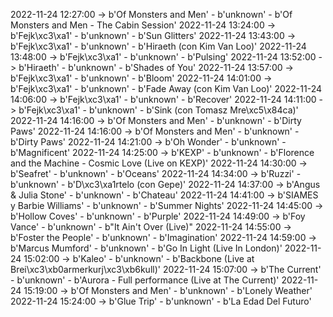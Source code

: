 2022-11-24 12:27:00 -> b'Of Monsters and Men' - b'unknown' - b'Of Monsters and Men - The Cabin Session'
2022-11-24 13:24:00 -> b'Fejk\xc3\xa1' - b'unknown' - b'Sun Glitters'
2022-11-24 13:43:00 -> b'Fejk\xc3\xa1' - b'unknown' - b'Hiraeth (con Kim Van Loo)'
2022-11-24 13:48:00 -> b'Fejk\xc3\xa1' - b'unknown' - b'Pulsing'
2022-11-24 13:52:00 -> b'Hiraeth' - b'unknown' - b'Shades of You'
2022-11-24 13:57:00 -> b'Fejk\xc3\xa1' - b'unknown' - b'Bloom'
2022-11-24 14:01:00 -> b'Fejk\xc3\xa1' - b'unknown' - b'Fade Away (con Kim Van Loo)'
2022-11-24 14:06:00 -> b'Fejk\xc3\xa1' - b'unknown' - b'Recover'
2022-11-24 14:11:00 -> b'Fejk\xc3\xa1' - b'unknown' - b'Sink (con Tomasz Mre\xc5\x84ca)'
2022-11-24 14:16:00 -> b'Of Monsters and Men' - b'unknown' - b'Dirty Paws'
2022-11-24 14:16:00 -> b'Of Monsters and Men' - b'unknown' - b'Dirty Paws'
2022-11-24 14:21:00 -> b'Oh Wonder' - b'unknown' - b'Magnificent'
2022-11-24 14:25:00 -> b'KEXP' - b'unknown' - b'Florence and the Machine - Cosmic Love (Live on KEXP)'
2022-11-24 14:30:00 -> b'Seafret' - b'unknown' - b'Oceans'
2022-11-24 14:34:00 -> b'Ruzzi' - b'unknown' - b'D\xc3\xa1rtelo (con Gepe)'
2022-11-24 14:37:00 -> b'Angus & Julia Stone' - b'unknown' - b'Chateau'
2022-11-24 14:41:00 -> b'SIAMES y Barbie Williams' - b'unknown' - b'Summer Nights'
2022-11-24 14:45:00 -> b'Hollow Coves' - b'unknown' - b'Purple'
2022-11-24 14:49:00 -> b'Foy Vance' - b'unknown' - b"It Ain't Over (Live)"
2022-11-24 14:55:00 -> b'Foster the People' - b'unknown' - b'Imagination'
2022-11-24 14:59:00 -> b'Marcus Mumford' - b'unknown' - b'Go In Light (Live In London)'
2022-11-24 15:02:00 -> b'Kaleo' - b'unknown' - b'Backbone (Live at Brei\xc3\xb0armerkurj\xc3\xb6kull)'
2022-11-24 15:07:00 -> b'The Current' - b'unknown' - b'Aurora - Full performance (Live at The Current)'
2022-11-24 15:19:00 -> b'Of Monsters and Men' - b'unknown' - b'Lonely Weather'
2022-11-24 15:24:00 -> b'Glue Trip' - b'unknown' - b'La Edad Del Futuro'
